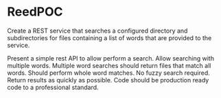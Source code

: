 # ReedPOC
Create a  REST service that searches a configured directory and subdirectories for files containing a list of words that are provided to the service.
 
Present a simple rest API to allow perform a search.
Allow searching with multiple words.
Multiple word searches should return files that match all words.
Should perform whole word matches.
No fuzzy search required.
Return results as quickly as possible.
Code should be production ready code to a professional standard.
